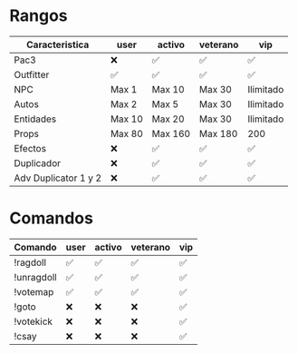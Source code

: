 # Rangos

| Caracteristica | user | activo | veterano | vip |
|----------------|------|--------|----------|-----|
| Pac3           | ❌  | ✅    | ✅      | ✅  |
| Outfitter      | ✅  | ✅    | ✅      | ✅  |
| NPC            | Max 1 | Max 10 | Max 30 | Ilimitado |
| Autos          | Max 2 | Max 5 | Max 30 | Ilimitado |
| Entidades      | Max 10 | Max 20 | Max 30 | Ilimitado |
| Props          | Max 80 | Max 160 | Max 180 | 200 |
| Efectos        | ❌  | ✅    | ✅      | ✅  |
| Duplicador     | ❌  | ✅    | ✅      | ✅  |
| Adv Duplicator 1 y 2 | ❌  | ✅    | ✅      | ✅  |

# Comandos

| Comando       | user | activo | veterano | vip |
|---------------|------|--------|----------|-----|
| !ragdoll      | ✅  | ✅    | ✅      | ✅  |
| !unragdoll    | ✅  | ✅    | ✅      | ✅  |
| !votemap      | ✅  | ✅    | ✅      | ✅  |
| !goto         | ❌  | ❌    | ❌      | ✅  |
| !votekick     | ❌  | ❌    | ❌      | ✅  |
| !csay         | ❌  | ❌    | ❌      | ✅  |